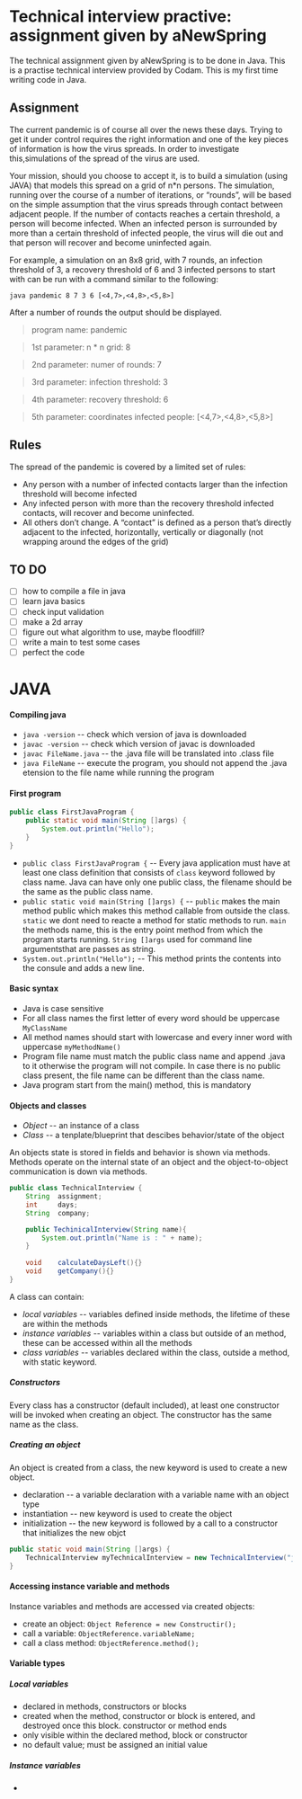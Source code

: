 # Technical interview practive: assignment given by aNewSpring

The technical assignment given by aNewSpring is to be done in Java. This is a practise technical interview provided by Codam. This is my first time writing code in Java.

<!-- add in about anewspring? -->

## Assignment
The current pandemic is of course all over the news these days. Trying to get it under control requires the right information and one of the key pieces of information is how the virus spreads. In order to investigate this,simulations of the spread of the virus are used. 

Your mission, should you choose to accept it, is to build a simulation (using JAVA) that models this spread on a grid of n*n persons. The simulation, running over the course of a number of iterations, or “rounds”, will be based on the simple assumption that the virus spreads through contact between adjacent people. If the number of contacts reaches a certain threshold, a person will become infected. When an infected person is surrounded by more than a certain threshold of infected people, the virus will die out and that person will recover and become uninfected again.


For example, a simulation on an 8x8 grid, with 7 rounds, an infection threshold of 3, a recovery threshold of 6 and 3 infected persons to start with can be run with a command similar to the following:

`java pandemic 8 7 3 6 [<4,7>,<4,8>,<5,8>]`

After a number of rounds the output should be displayed.

> program name: pandemic

> 1st parameter: n * n grid: 8

> 2nd parameter: numer of rounds: 7

> 3rd parameter: infection threshold: 3

> 4th parameter: recovery threshold: 6

> 5th parameter: coordinates infected people: [<4,7>,<4,8>,<5,8>]

## Rules
The spread of the pandemic is covered by a limited set of rules:
- Any person with a number of infected contacts larger than the infection threshold will become infected
- Any infected person with more than the recovery threshold  infected contacts, will recover and become uninfected.
- All others don’t change.
A “contact” is defined as a person that’s directly adjacent to the infected, horizontally, vertically or diagonally (not wrapping around the edges of the grid)

## TO DO
- [ ] how to compile a file in java
- [ ] learn java basics
- [ ] check input validation
- [ ] make a 2d array
- [ ] figure out what algorithm to use, maybe floodfill?
- [ ] write a main to test some cases
- [ ] perfect the code

# JAVA

<!-- https://www.tutorialspoint.com/java/index.htm -->
<!-- https://www.guru99.com/java-platform.html -->
<!-- https://www.geeksforgeeks.org/flood-fill-algorithm-implement-fill-paint/ -->
<!-- https://www.youtube.com/watch?v=_JYlD7tzwFw -->

#### Compiling java
- `java -version` -- check which version of java is downloaded
- `javac -version` -- check which version of javac is downloaded
- `javac FileName.java` -- the .java file will be translated into .class file
- `java FileName` -- execute the program, you should not append the .java etension to the file name while running the program

#### First program
```java
public class FirstJavaProgram {
    public static void main(String []args) {
        System.out.println("Hello");
    }
}
```

- `public class FirstJavaProgram {` -- Every java application must have at least one class definition that consists of `class` keyword followed by class name. Java can have only one public class, the filename should be the same as the public class name. 
- `public static void main(String []args) {` -- `public` makes the main method public which makes this method callable from outside the class. `static` we dont need to reacte a method for static methods to run. `main` the methods name, this is the entry point method from which the program starts running. `String []args` used for command line argumentsthat are passes as string.
- `System.out.println("Hello");` -- This method prints the contents into the consule and adds a new line.

#### Basic syntax
- Java is case sensitive
- For all class names the first letter of every word should be uppercase `MyClassName`
- All method names should start with lowercase and every inner word with uppercase `myMethodName()`
- Program file name must match the public class name and append .java to it otherwise the program will not compile. In case there is no public class present, the file name can be different than the class name.
- Java program start from the main() method, this is mandatory

#### Objects and classes
- *Object* -- an instance of a class
- *Class* -- a tenplate/blueprint that descibes behavior/state of the object

An objects state is stored in fields and behavior is shown via methods. Methods operate on the internal state of an object and the object-to-object communication is down via methods.

```java
public class TechnicalInterview {
    String  assignment;
    int     days;
    String  company;

    public TechinicalInterview(String name){
        System.out.println("Name is : " + name);
    }
    
    void    calculateDaysLeft(){}
    void    getCompany(){}
}
```

A class can contain:
- *local variables* -- variables defined inside methods, the lifetime of these are within the methods
- *instance variables* -- variables within a class but outside of an method, these can be accessed within all the methods
- *class variables* -- variables declared within the class, outside a method, with static keyword.

##### Constructors
Every class has a constructor (default included), at least one constructor will be invoked when creating an object. The constructor has the same name as the class. 

##### Creating an object
An object is created from a class, the new keyword is used to create a new object. 
- declaration -- a variable declaration with a variable name with an object type
- instantiation -- new keyword is used to create the object
- initialization -- the new keyword is followed by a call to a constructor that initializes the new objct

```java
public static void main(String []args) {
    TechnicalInterview myTechnicalInterview = new TechnicalInterview("java");
}
```

#### Accessing instance variable and methods
Instance variables and methods are accessed via created objects:
- create an object: `Object Reference = new Constructir();`
- call a variable: `ObjectReference.variableName;`
- call a class method: `ObjectReference.method();`

#### Variable types

##### Local variables
- declared in methods, constructors or blocks
- created when the method, constructor or block is entered, and destroyed once this block. constructor or method ends
- only visible within the declared method, block or constructor
- no default value; must be assigned an initial value

##### Instance variables
- 